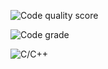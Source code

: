 ![Code quality score](https://www.code-inspector.com/project/24981/score/svg)

![Code grade](https://www.code-inspector.com/project/24981/status/svg)

![C/C++](https://github.com/BhavanSekar/MiniProject-LTTS/blob/master/.github/workflows/c-cpp.yml)



